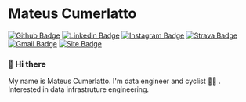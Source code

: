 # Mateus Cumerlatto

[![Github Badge](https://img.shields.io/badge/-Github-000?style=flat-square&logo=Github&logoColor=white&link=https://github.com/mateuscumerlatto)](https://github.com/mateuscumerlatto)
[![Linkedin Badge](https://img.shields.io/badge/-LinkedIn-blue?style=flat-square&logo=Linkedin&logoColor=white&link=https://www.linkedin.com/in/mateuscumerlatto/)](https://www.linkedin.com/in/mateuscumerlatto/)
[![Instagram Badge](https://img.shields.io/badge/-Instagram-c14438?style=flat-square&logo=Instagram&logoColor=white&link=https://www.instagram.com/mateuscumerlatto/)](https://www.instagram.com/mateuscumerlatto/)
[![Strava Badge](https://img.shields.io/badge/-Strava-c14438?style=flat-square&logo=Strava&logoColor=white&link=https://www.strava.com/athletes/45602451)](https://www.strava.com/athletes/45602451)
[![Gmail Badge](https://img.shields.io/badge/-Gmail-c14438?style=flat-square&logo=Gmail&logoColor=white&link=mailto:mateuscumerlatto@gmail.com)](mailto:mateuscumerlatto@gmail.com)
[![Site Badge](https://img.shields.io/badge/-Site-lightgrey?style=flat-square&link=https://mateuscumerlatto.com)](https://mateuscumerlatto.com/)

### 👋 Hi there

My name is Mateus Cumerlatto. I'm data engineer and cyclist :biking_man: . Interested in data infrastruture engineering.
